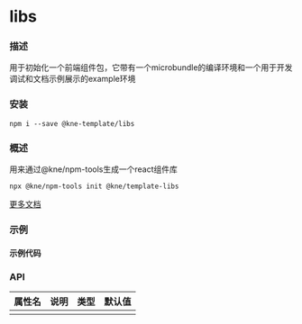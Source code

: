
# libs


### 描述

用于初始化一个前端组件包，它带有一个microbundle的编译环境和一个用于开发调试和文档示例展示的example环境


### 安装

```shell
npm i --save @kne-template/libs
```


### 概述

用来通过@kne/npm-tools生成一个react组件库

```shell
npx @kne/npm-tools init @kne/template-libs
```

[更多文档](https://www.kne-union.top/#/templates/libs)


### 示例

#### 示例代码



### API

| 属性名 | 说明 | 类型 | 默认值 |
|-----|----|----|-----|
|     |    |    |     |


